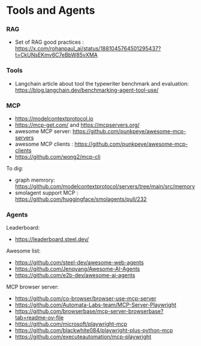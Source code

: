 # Tools and Agents

### RAG

- Set of RAG good practices : https://x.com/rohanpaul_ai/status/1881045764501295437?t=CkUNsEKmv6C7eBbW85vXMA

### Tools

- Langchain article about tool the typewriter benchmark and evaluation: https://blog.langchain.dev/benchmarking-agent-tool-use/


### MCP

- https://modelcontextprotocol.io
- https://mcp-get.com/ and https://mcpservers.org/
- awesome MCP server: https://github.com/punkpeye/awesome-mcp-servers
- awesome MCP clients : https://github.com/punkpeye/awesome-mcp-clients
- https://github.com/wong2/mcp-cli

To dig:
- graph memrory: https://github.com/modelcontextprotocol/servers/tree/main/src/memory
- smolagent support MCP : https://github.com/huggingface/smolagents/pull/232

### Agents

Leaderboard:
- https://leaderboard.steel.dev/

Awesome list:
- https://github.com/steel-dev/awesome-web-agents
- https://github.com/Jenqyang/Awesome-AI-Agents
- https://github.com/e2b-dev/awesome-ai-agents

MCP browser server:
- https://github.com/co-browser/browser-use-mcp-server
- https://github.com/Automata-Labs-team/MCP-Server-Playwright
- https://github.com/browserbase/mcp-server-browserbase?tab=readme-ov-file
- https://github.com/microsoft/playwright-mcp
- https://github.com/blackwhite084/playwright-plus-python-mcp
- https://github.com/executeautomation/mcp-playwright
